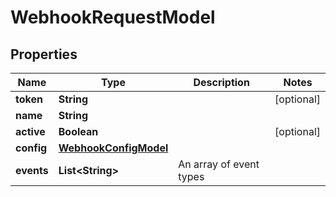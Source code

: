 
# WebhookRequestModel

## Properties
Name | Type | Description | Notes
------------ | ------------- | ------------- | -------------
**token** | **String** |  |  [optional]
**name** | **String** |  | 
**active** | **Boolean** |  |  [optional]
**config** | [**WebhookConfigModel**](WebhookConfigModel.md) |  | 
**events** | **List&lt;String&gt;** | An array of event types | 



